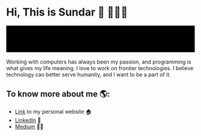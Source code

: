 <!--
**Msundarv/Msundarv** is a ✨ _special_ ✨ repository because its `README.md` (this file) appears on your GitHub profile.

Here are some ideas to get you started:

- 🔭 I’m currently working on ...
- 🌱 I’m currently learning ...
- 👯 I’m looking to collaborate on ...
- 🤔 I’m looking for help with ...
- 💬 Ask me about ...
- 📫 How to reach me: ...
- 😄 Pronouns: ...
- ⚡ Fun fact: ...
-->

# Hi, This is Sundar 👋 🧑🏽‍💻

![](https://github.com/Msundarv/Msundarv/blob/master/intro.gif)

Working with computers has always been my passion, and programming is what gives my life meaning. I love to work on frontier technologies. I believe technology can better serve humanity, and I want to be a part of it. 

## To know more about me 🌎:
- [Link](http://msundarv.com/) to my personal website 🏠
- [LinkedIn](https://www.linkedin.com/in/msundarv) 💼 
- [Medium](https://medium.com/@msundarv) ✍🏽
